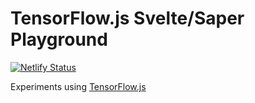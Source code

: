 # TensorFlow.js Svelte/Saper Playground

[![Netlify Status](https://api.netlify.com/api/v1/badges/f576f3de-5ee0-40aa-8670-ee36b05ba83a/deploy-status)](https://app.netlify.com/sites/tfjs-sapper-playground/deploys)

Experiments using [TensorFlow.js](https://github.com/tensorflow/tfjs)
